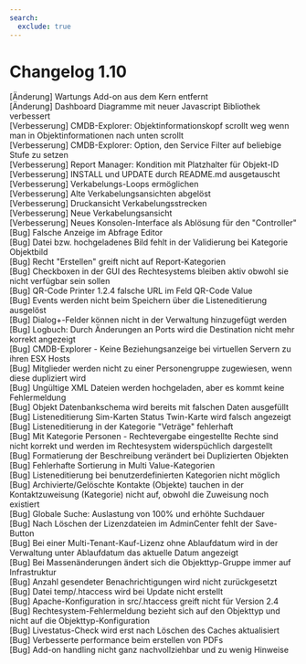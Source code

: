 ```yaml
---
search:
  exclude: true
---
```

# Changelog 1.10
<!-- cSpell:disable -->
<!-- markdownlint-disable MD052 -->
[Änderung]      Wartungs Add-on aus dem Kern entfernt<br>
[Änderung]      Dashboard Diagramme mit neuer Javascript Bibliothek verbessert<br>
[Verbesserung]  CMDB-Explorer: Objektinformationskopf scrollt weg wenn man in Objektinformationen nach unten scrollt<br>
[Verbesserung]  CMDB-Explorer: Option, den Service Filter auf beliebige Stufe zu setzen<br>
[Verbesserung]  Report Manager: Kondition mit Platzhalter für Objekt-ID<br>
[Verbesserung]  INSTALL und UPDATE durch README.md ausgetauscht<br>
[Verbesserung]  Verkabelungs-Loops ermöglichen<br>
[Verbesserung]  Alte Verkabelungsansichten abgelöst<br>
[Verbesserung]  Druckansicht Verkabelungsstrecken<br>
[Verbesserung]  Neue Verkabelungsansicht<br>
[Verbesserung]  Neues Konsolen-Interface als Ablösung für den "Controller"<br>
[Bug]           Falsche Anzeige im Abfrage Editor<br>
[Bug]           Datei bzw. hochgeladenes Bild fehlt in der Validierung bei Kategorie Objektbild<br>
[Bug]           Recht "Erstellen" greift nicht auf Report-Kategorien<br>
[Bug]           Checkboxen in der GUI des Rechtesystems bleiben aktiv obwohl sie nicht verfügbar sein sollen<br>
[Bug]           QR-Code Printer 1.2.4 falsche URL im Feld QR-Code Value<br>
[Bug]           Events werden nicht beim Speichern über die Listeneditierung ausgelöst<br>
[Bug]           Dialog+-Felder können nicht in der Verwaltung hinzugefügt werden<br>
[Bug]           Logbuch: Durch Änderungen an Ports wird die Destination nicht mehr korrekt angezeigt<br>
[Bug]           CMDB-Explorer - Keine Beziehungsanzeige bei virtuellen Servern zu ihren ESX Hosts<br>
[Bug]           Mitglieder werden nicht zu einer Personengruppe zugewiesen, wenn diese dupliziert wird<br>
[Bug]           Ungültige XML Dateien werden hochgeladen, aber es kommt keine Fehlermeldung<br>
[Bug]           Objekt Datenbankschema wird bereits mit falschen Daten ausgefüllt<br>
[Bug]           Listeneditierung Sim-Karten Status Twin-Karte wird falsch angezeigt<br>
[Bug]           Listeneditierung in der Kategorie "Veträge" fehlerhaft<br>
[Bug]           Mit Kategorie Personen - Rechtevergabe eingestellte Rechte sind nicht korrekt und werden im Rechtesystem widerspüchlich dargestellt<br>
[Bug]           Formatierung der Beschreibung verändert bei Duplizierten Objekten<br>
[Bug]           Fehlerhafte Sortierung in Multi Value-Kategorien<br>
[Bug]           Listeneditierung bei benutzerdefinierten Kategorien nicht möglich<br>
[Bug]           Archivierte/Gelöschte Kontakte (Objekte) tauchen in der Kontaktzuweisung (Kategorie) nicht auf, obwohl die Zuweisung noch existiert<br>
[Bug]           Globale Suche: Auslastung von 100% und erhöhte Suchdauer<br>
[Bug]           Nach Löschen der Lizenzdateien im AdminCenter fehlt der Save-Button<br>
[Bug]           Bei einer Multi-Tenant-Kauf-Lizenz ohne Ablaufdatum wird in der Verwaltung unter Ablaufdatum das aktuelle Datum angezeigt<br>
[Bug]           Bei Massenänderungen ändert sich die Objekttyp-Gruppe immer auf Infrastruktur<br>
[Bug]           Anzahl gesendeter Benachrichtigungen wird nicht zurückgesetzt<br>
[Bug]           Datei temp/.htaccess wird bei Update nicht erstellt<br>
[Bug]           Apache-Konfiguration in src/.htaccess greift nicht für Version 2.4<br>
[Bug]           Rechtesystem-Fehlermeldung bezieht sich auf den Objekttyp und nicht auf die Objekttyp-Konfiguration<br>
[Bug]           Livestatus-Check wird erst nach Löschen des Caches aktualisiert<br>
[Bug]           Verbesserte performance beim erstellen von PDFs<br>
[Bug]           Add-on handling nicht ganz nachvollziehbar und zu wenig Hinweise<br>
